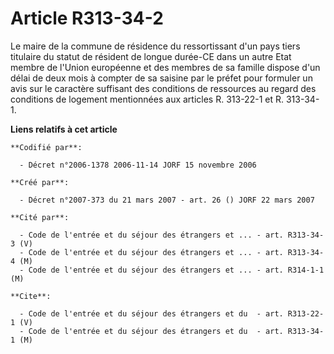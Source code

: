 # Article R313-34-2

Le maire de la commune de résidence du ressortissant d'un pays tiers titulaire du statut de résident de longue durée-CE dans
un autre Etat membre de l'Union européenne et des membres de sa famille dispose d'un délai de deux mois à compter de sa
saisine par le préfet pour formuler un avis sur le caractère suffisant des conditions de ressources au regard des conditions
de logement mentionnées aux articles R. 313-22-1 et R. 313-34-1.

**Liens relatifs à cet article**

	**Codifié par**:

	  - Décret n°2006-1378 2006-11-14 JORF 15 novembre 2006

	**Créé par**:

	  - Décret n°2007-373 du 21 mars 2007 - art. 26 () JORF 22 mars 2007

	**Cité par**:

	  - Code de l'entrée et du séjour des étrangers et ... - art. R313-34-3 (V)
	  - Code de l'entrée et du séjour des étrangers et ... - art. R313-34-4 (M)
	  - Code de l'entrée et du séjour des étrangers et ... - art. R314-1-1 (M)

	**Cite**:

	  - Code de l'entrée et du séjour des étrangers et du  - art. R313-22-1 (V)
	  - Code de l'entrée et du séjour des étrangers et du  - art. R313-34-1 (M)
